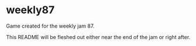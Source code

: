 # weekly87



Game created for the weekly jam 87.

This README will be fleshed out either near the end of the jam or right after.
